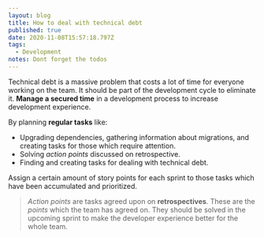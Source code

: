 ```yaml
---
layout: blog
title: How to deal with technical debt
published: true
date: 2020-11-08T15:57:18.797Z
tags:
  - Development
notes: Dont forget the todos
---
```


Technical debt is a massive problem that costs a lot of time for everyone working on the team.
It should be part of the development cycle to eliminate it.
**Manage a secured time** in a development process to increase development experience.

By planning **regular tasks** like:

- Upgrading dependencies, gathering information about migrations, and creating tasks for those which require attention.
- Solving _action points_ discussed on retrospective.
- Finding and creating tasks for dealing with technical debt.

Assign a certain amount of story points for each sprint to those tasks which have been accumulated and prioritized.

> _Action points_ are tasks agreed upon on **retrospectives**. These are the _points_ which the team has agreed on. They should be solved in the upcoming sprint to make the developer experience better for the whole team.
